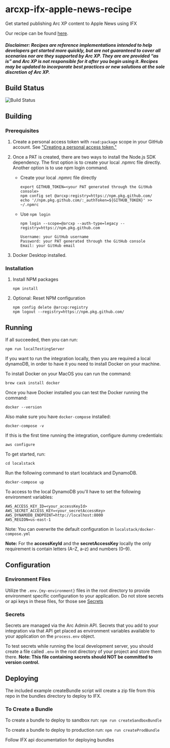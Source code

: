 # arcxp-ifx-apple-news-recipe

Get started publishing Arc XP content to Apple News using IFX

Our recipe can be found [here](https://docs.arcxp.com/alc/en/ifx-node-js-recipe-pushing-arc-xp-content-to-apple-news?id=kb_article_view&sys_kb_id=993663ce47a53150eee38788436d4360&spa=1).

##### _*Disclaimer:* Recipes are reference implementations intended to help developers get started more quickly, but are not guaranteed to cover all scenarios nor are they supported by Arc XP. They are are provided “as is” and Arc XP is not responsible for it after you begin using it. Recipes may be updated to incorporate best practices or new solutions at the sole discretion of Arc XP._

## Build Status

![Build Status](https://codebuild.us-east-1.amazonaws.com/badges?uuid=eyJlbmNyeXB0ZWREYXRhIjoiWlhsRUhBTURubTVDeFcrVDljT3NVRHE1bkdxdkZQT2RJbG1TQ0RLaTl0NXJmVkR5QUF6MmJIR3BSaTR4YWZXcUZtalJoQUY2MnRSc0cyZVFqcUVvVGV3PSIsIml2UGFyYW1ldGVyU3BlYyI6IjBhVWo4L0tsL1hkS29pYnQiLCJtYXRlcmlhbFNldFNlcmlhbCI6MX0%3D&branch=main)

## Building

### Prerequisites

1. Create a personal access token with `read:package` scope in your GitHub account. See [&#34;Creating a personal access token.&#34;](https://docs.github.com/en/enterprise-server@3.4/authentication/keeping-your-account-and-data-secure/creating-a-personal-access-token)
2. Once a PAT is created, there are two ways to install the Node.js SDK dependency. The first option is to create your local .npmrc file directly. Another option is to use npm login command.

   - Create your local .npmrc file directly
     ```
     export GITHUB_TOKEN=<your PAT generated through the GitHub console>
     npm config set @arcxp:registry=https://npm.pkg.github.com/
     echo '//npm.pkg.github.com/:_authToken=${GITHUB_TOKEN}' >> ~/.npmrc
     ```
   - Use `npm login`
     ```
     npm login --scope=@arcxp --auth-type=legacy --registry=https://npm.pkg.github.com

     Username: your GitHub username
     Password: your PAT generated through the GitHub console
     Email: your GitHub email
     ```
3. Docker Desktop installed.

### Installation
1. Install NPM packages
   ```
   npm install
   ```
2. Optional: Reset NPM configuration
   ```
   npm config delete @arcxp:registry
   npm logout --registry=https://npm.pkg.github.com/
   ```

## Running

If all succeeded, then you can run:
```
npm run localTestingServer
```

If you want to run the integration locally, then you are required a local dynamoDB, in order to have it you need to install Docker on your machine.

To install Docker on your MacOS you can run the command:
```
brew cask install docker
```

Once you have Docker installed you can test the Docker running the command:
```
docker --version
```

Also make sure you have `docker-compose` installed:
```
docker-compose -v
```

If this is the first time running the integration, configure dummy credentials:
```
aws configure
```

To get started, run:
```
cd localstack
```

Run the following command to start localstack and DynamoDB.

```
docker-compose up
```

To access to the local DynamoDB you'll have to set the following environment variables:
```
AWS_ACCESS_KEY_ID=<your_accessKeyId>
AWS_SECRET_ACCESS_KEY=<your_secretAccessKey>
AWS_DYNAMODB_ENDPOINT=http://localhost:8000
AWS_REGION=us-east-1
```

Note: You can overwrite the default configuration in `localstack/docker-compose.yml`

**Note:** For the **accessKeyId** and the **secretAccessKey** locally the only requirement is contain letters (A–Z, a–z) and numbers (0–9).

## Configuration

### Environment Files

Utilize the `.env.{my-environment}` files in the root directory to provide environment specific
configuration to your application. Do not store secrets or api keys in these files, for those see [Secrets](#secrets)

### Secrets

Secrets are managed via the Arc Admin API. Secrets that you add to your integration via that API get placed as environment variables available to your application on the `process.env` object.

To test secrets while running the local development server, you should create a file called `.env` in
the root directory of your project and store them there. **Note: This file containing secrets should NOT be committed to version control.**

## Deploying

The included example createBundle script will create a zip file from this repo in the bundles directory to deploy to IFX.

### To Create a Bundle

To create a bundle to deploy to sandbox run:
`npm run createSandboxBundle` 

To create a bundle to deploy to production run:
`npm run createProdBundle` 

Follow IFX api documentation for deploying bundles
